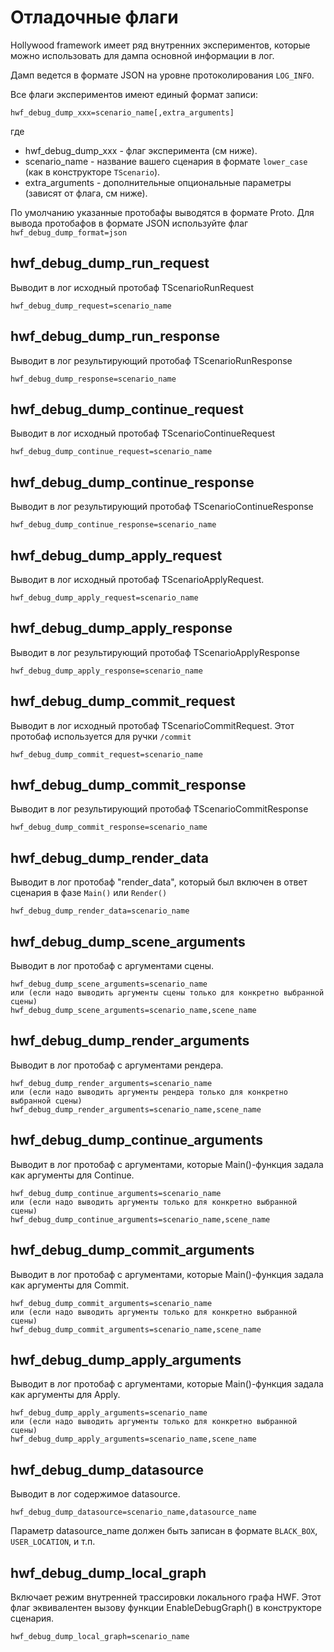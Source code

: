 # Отладочные флаги

Hollywood framework имеет ряд внутренних экспериментов, которые можно использовать для дампа основной информации в лог.

Дамп ведется в формате JSON на уровне протоколирования `LOG_INFO`.

Все флаги экспериментов имеют единый формат записи:

```
hwf_debug_dump_xxx=scenario_name[,extra_arguments]
```

где
* hwf_debug_dump_xxx - флаг эксперимента (см ниже).
* scenario_name - название вашего сценария в формате `lower_case` (как в конструкторе `TScenario`).
* extra_arguments - дополнительные опциональные параметры (зависят от флага, см ниже).

По умолчанию указанные протобафы выводятся в формате Proto. Для вывода протобафов в формате JSON используйте флаг `hwf_debug_dump_format=json`

## hwf_debug_dump_run_request

Выводит в лог исходный протобаф TScenarioRunRequest

```
hwf_debug_dump_request=scenario_name
```

## hwf_debug_dump_run_response

Выводит в лог результирующий протобаф TScenarioRunResponse

```
hwf_debug_dump_response=scenario_name
```

## hwf_debug_dump_continue_request

Выводит в лог исходный протобаф TScenarioContinueRequest

```
hwf_debug_dump_continue_request=scenario_name
```


## hwf_debug_dump_continue_response

Выводит в лог результирующий протобаф TScenarioContinueResponse

```
hwf_debug_dump_continue_response=scenario_name
```


## hwf_debug_dump_apply_request

Выводит в лог исходный протобаф TScenarioApplyRequest.

```
hwf_debug_dump_apply_request=scenario_name
```

## hwf_debug_dump_apply_response

Выводит в лог результирующий протобаф TScenarioApplyResponse

```
hwf_debug_dump_apply_response=scenario_name
```

## hwf_debug_dump_commit_request

Выводит в лог исходный протобаф TScenarioCommitRequest. Этот протобаф используется для ручки `/commit`

```
hwf_debug_dump_commit_request=scenario_name
```

## hwf_debug_dump_commit_response

Выводит в лог результирующий протобаф TScenarioCommitResponse

```
hwf_debug_dump_commit_response=scenario_name
```

## hwf_debug_dump_render_data

Выводит в лог протобаф "render_data", который был включен в ответ сценария в фазе `Main()` или `Render()`

```
hwf_debug_dump_render_data=scenario_name
```

## hwf_debug_dump_scene_arguments

Выводит в лог протобаф с аргументами сцены.

```
hwf_debug_dump_scene_arguments=scenario_name
или (если надо выводить аргументы сцены только для конкретно выбранной сцены)
hwf_debug_dump_scene_arguments=scenario_name,scene_name
```

## hwf_debug_dump_render_arguments

Выводит в лог протобаф с аргументами рендера.

```
hwf_debug_dump_render_arguments=scenario_name
или (если надо выводить аргументы рендера только для конкретно выбранной сцены)
hwf_debug_dump_render_arguments=scenario_name,scene_name
```

## hwf_debug_dump_continue_arguments

Выводит в лог протобаф с аргументами, которые Main()-функция задала как аргументы для Continue.

```
hwf_debug_dump_continue_arguments=scenario_name
или (если надо выводить аргументы только для конкретно выбранной сцены)
hwf_debug_dump_continue_arguments=scenario_name,scene_name
```

## hwf_debug_dump_commit_arguments

Выводит в лог протобаф с аргументами, которые Main()-функция задала как аргументы для Commit.

```
hwf_debug_dump_commit_arguments=scenario_name
или (если надо выводить аргументы только для конкретно выбранной сцены)
hwf_debug_dump_commit_arguments=scenario_name,scene_name
```

## hwf_debug_dump_apply_arguments

Выводит в лог протобаф с аргументами, которые Main()-функция задала как аргументы для Apply.

```
hwf_debug_dump_apply_arguments=scenario_name
или (если надо выводить аргументы только для конкретно выбранной сцены)
hwf_debug_dump_apply_arguments=scenario_name,scene_name
```

## hwf_debug_dump_datasource

Выводит в лог содержимое datasource.

```
hwf_debug_dump_datasource=scenario_name,datasource_name
```

Параметр datasource_name должен быть записан в формате `BLACK_BOX`, `USER_LOCATION`, и т.п.

## hwf_debug_dump_local_graph

Включает режим внутренней трассировки локального графа HWF. 
Этот флаг эквивалентен вызову функции EnableDebugGraph() в конструкторе сценария.

```
hwf_debug_dump_local_graph=scenario_name
```
